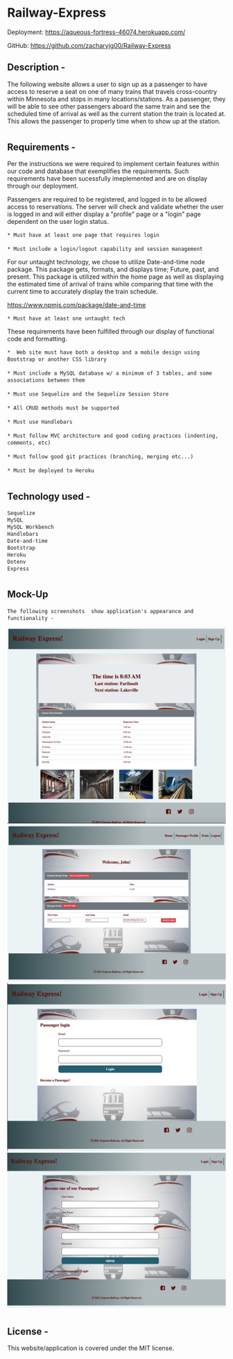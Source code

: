 # Railway-Express
Deployment: https://aqueous-fortress-46074.herokuapp.com/

GitHub: https://github.com/zacharyjg00/Railway-Express

## Description -

The following website allows a user to sign up as a passenger to have access to reserve a seat on one of many trains that travels cross-country within Minnesota and stops in many locations/stations. As a passenger, they will be able to see other passengers aboard the same train and see the scheduled time of arrival as well as the current station the train is located at. This allows the passenger to properly time when to show up at the station.

#

## Requirements -
 
Per the instructions we were required to implement certain features within our code and database that exemplifies the requirements. Such requirements have been sucessfully imeplemented and are on display through our deployment.

Passengers are required to be registered, and logged in to be allowed access to reservations. The server will check and validate whether the user is logged in and will either display a "profile" page or a "login" page dependent on the user login status. 

    * Must have at least one page that requires login

    * Must include a login/logout capability and session management


For our untaught technology, we chose to utilize Date-and-time node package. This package gets, formats, and displays time; Future, past, and present. This package is utilized within the home page as well as displaying the estimated time of arrival of trains while comparing that time with the current time to accurately display the train schedule. 

https://www.npmjs.com/package/date-and-time

    * Must have at least one untaught tech


These requirements have been fulfilled through our display of functional code and formatting. 

    *  Web site must have both a desktop and a mobile design using Bootstrap or another CSS library

    * Must include a MySQL database w/ a minimum of 3 tables, and some associations between them

    * Must use Sequelize and the Sequelize Session Store

    * All CRUD methods must be supported

    * Must use Handlebars 

    * Must follow MVC architecture and good coding practices (indenting, comments, etc)

    * Must follow good git practices (branching, merging etc...)
    
    * Must be deployed to Heroku

#

## Technology used -

    Sequelize
    MySQL
    MySQL Workbench
    Handlebars
    Date-and-time
    Bootstrap
    Heroku
    Dotenv
    Express
#

## Mock-Up 

    The following screenshots  show application's appearance and functionality -

![Home Page.](./public/images/home.png)
![profile.](./public/images/profile.png)
![login](./public/images/login.png)
![Signup](./public/images/signup.png)

#

## License -

This website/application is covered under the MIT license.

#
